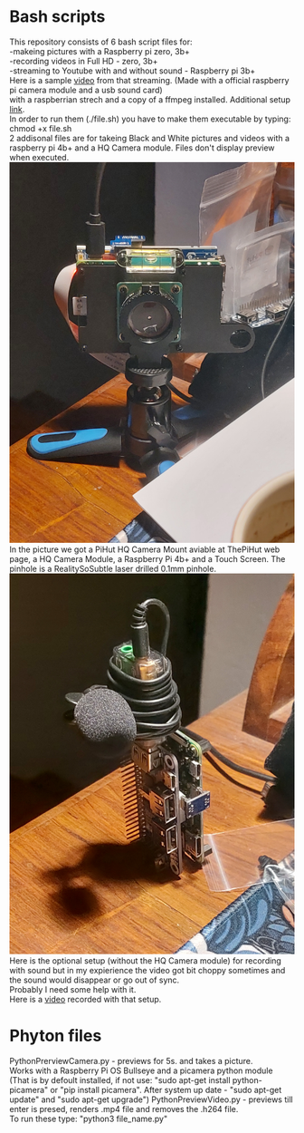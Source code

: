 <h1>Bash scripts</h1>
This repository consists of 6 bash script files for:<br>
-makeing pictures with a Raspberry pi zero, 3b+<br>
-recording videos in Full HD - zero, 3b+<br>
-streaming to Youtube with and without sound - Raspberry pi 3b+<br>
Here is a sample <a href=https://youtube.com/live/PTZmwGcl-UY>video</a> from that streaming. (Made with a official raspberry pi camera module and a usb sound card)<br>
with a raspberrian strech and a copy of a ffmpeg installed. Additional setup <a href=https://www.digikey.com/en/maker/tutorials/2016/streaming-live-to-youtube-and-facebook-using-raspberry-pi-camera>link</a>.<br>
In order to run them (./file.sh) you have to make them executable by typing: chmod +x file.sh<br>
2 addisonal files are for takeing Black and White pictures and videos with a raspberry pi 4b+ and a HQ Camera module. Files don't display preview when executed.<br>
<img src=20231225_160443.jpg>
In the picture we got a PiHut HQ Camera Mount aviable at ThePiHut web page, a HQ Camera Module, a Raspberry Pi 4b+ and a Touch Screen. The pinhole is a RealitySoSubtle laser drilled 0.1mm pinhole.
<img src=20231225_173752.jpg>
Here is the optional setup (without the HQ Camera module) for recording with sound but in my expierience the video got bit choppy sometimes and the sound would disappear or go out of sync.<br>
Probably I need some help with it.<br>
Here is a <a href=https://youtu.be/ZF2mWPosFeI>video</a> recorded with that setup.
<h1>Phyton files</h1>
PythonPrerviewCamera.py - previews for 5s. and takes a picture.<br>
Works with a Raspberry Pi OS Bullseye and a picamera python module (That is by defoult installed, if not use: "sudo apt-get install python-picamera" or "pip install picamera". After system up date - "sudo apt-get update" and "sudo apt-get upgrade")
PythonPreviewVideo.py - previews till enter is presed, renders .mp4 file and removes the .h264 file.<br>
To run these type: "python3 file_name.py"

